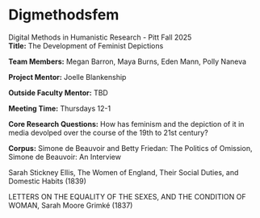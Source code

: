 # Digmethodsfem
Digital Methods in Humanistic Research - Pitt Fall 2025  
**Title:** The Development of Feminist Depictions

**Team Members:** Megan Barron, Maya Burns, Eden Mann, Polly Naneva

**Project Mentor:** Joelle Blankenship

**Outside Faculty Mentor:** TBD

**Meeting Time:** Thursdays 12-1

**Core Research Questions:** How has feminism and the depiction of it in media devolped over the course of the 19th to 21st century?

**Corpus:** 
Simone de Beauvoir and Betty Friedan: The Politics of Omission, Simone de Beauvoir: An Interview

Sarah Stickney Ellis, The Women of England, Their Social Duties, and Domestic Habits
(1839)

LETTERS ON THE EQUALITY OF THE SEXES, AND THE CONDITION OF WOMAN, Sarah Moore Grimké (1837)

